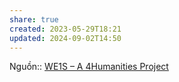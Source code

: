 ```yaml
---
share: true
created: 2023-05-29T18:21
updated: 2024-09-02T14:50
---
```

Nguồn:: [WE1S – A 4Humanities Project](https://we1s.ucsb.edu/)
